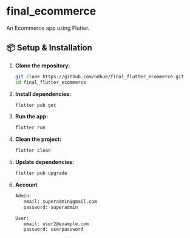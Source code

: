 # final_ecommerce

An Ecommerce app using Flutter.

## 📦 Setup & Installation

1. **Clone the repository:**

   ```sh
   git clone https://github.com/ndhue/final_flutter_ecommerce.git
   cd final_flutter_ecommerce
   ```

2. **Install dependencies:**

   ```sh
   flutter pub get
   ```

3. **Run the app:**

   ```sh
   flutter run
   ```

4. **Clean the project:**

   ```sh
   flutter clean
   ```

5. **Update dependencies:**

   ```sh
   flutter pub upgrade
   ```

6. **Account**

   ```sh
   Admin:
      email: superadmin@gmail.com
      password: superadmin

   User:
      email: user2@example.com
      password: userpassword
   ```